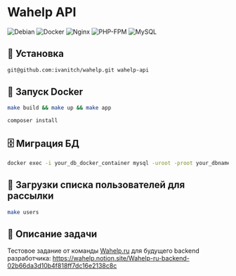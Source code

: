 # Wahelp API

![Debian](https://img.shields.io/badge/Debian-12-A81D33?logo=debian&logoColor=white)
![Docker](https://img.shields.io/badge/Docker-28.2-2496ED?logo=docker&logoColor=white)
![Nginx](https://img.shields.io/badge/Nginx-1.27-009639?logo=nginx&logoColor=white)
![PHP-FPM](https://img.shields.io/badge/PHP_FPM-7.4-777BB4?logo=php&logoColor=white)
![MySQL](https://img.shields.io/badge/MySQL-8.0.42-4479A1?logo=mysql&logoColor=white)


##  🌟 Установка
```bash
git@github.com:ivanitch/wahelp.git wahelp-api
````

##  🚀 Запуск Docker
```bash
make build && make up && make app

composer install
```

## 🗄️ Миграция БД
```bash
docker exec -i your_db_docker_container mysql -uroot -proot your_dbname -v < /path/to/migrations/init.sql
```

## 👤 Загрузки списка пользователей для рассылки
```bash
make users
```

##  🔗 Описание задачи

Тестовое задание от  команды [Wahelp.ru](http://Wahelp.ru) для будущего backend разработчика:
https://wahelp.notion.site/Wahelp-ru-backend-02b66da3d10b4f818ff7dc16e2138c8c 


